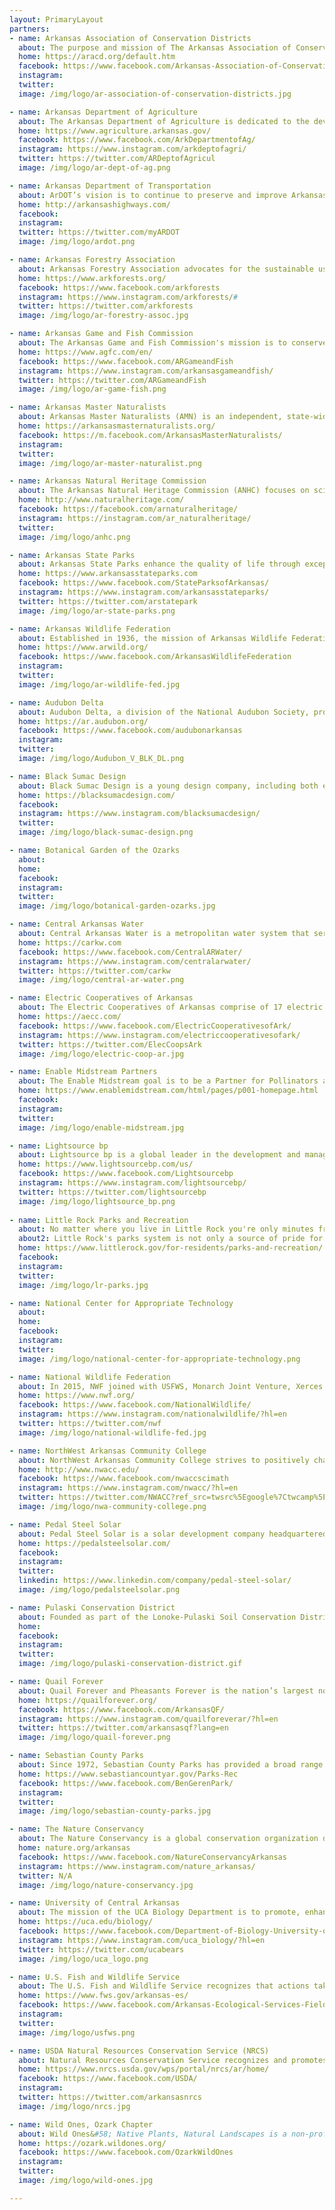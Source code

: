```yaml
---
layout: PrimaryLayout
partners:
- name: Arkansas Association of Conservation Districts
  about: The purpose and mission of The Arkansas Association of Conservation Districts is to assist the conservation districts of the state of Arkansas in their efforts to serve the soil and water conservation needs of the people of Arkansas.
  home: https://aracd.org/default.htm
  facebook: https://www.facebook.com/Arkansas-Association-of-Conservation-Districts-283331731714787/
  instagram: 
  twitter: 
  image: /img/logo/ar-association-of-conservation-districts.jpg

- name: Arkansas Department of Agriculture 
  about: The Arkansas Department of Agriculture is dedicated to the development and implementation of policies and programs for Arkansas agriculture and forestry to keep its Farmers and Ranchers competitive in national and international markets while ensuring safe food, fiber and forest products for the citizens of the state and nation.
  home: https://www.agriculture.arkansas.gov/
  facebook: https://www.facebook.com/ArkDepartmentofAg/
  instagram: https://www.instagram.com/arkdeptofagri/
  twitter: https://twitter.com/ARDeptofAgricul
  image: /img/logo/ar-dept-of-ag.png

- name: Arkansas Department of Transportation
  about: ArDOT’s vision is to continue to preserve and improve Arkansas’ transportation system emphasizing safety, efficiency, quality, trust, and stewardship with a public service focused workforce.
  home: http://arkansashighways.com/
  facebook: 
  instagram: 
  twitter: https://twitter.com/myARDOT
  image: /img/logo/ardot.png

- name: Arkansas Forestry Association
  about: Arkansas Forestry Association advocates for the sustainable use and sound stewardship of Arkansas’s forests and related resources to benefit members of the state’s forestry community and all Arkansans, today and in the future.
  home: https://www.arkforests.org/
  facebook: https://www.facebook.com/arkforests
  instagram: https://www.instagram.com/arkforests/#
  twitter: https://twitter.com/arkforests
  image: /img/logo/ar-forestry-assoc.jpg

- name: Arkansas Game and Fish Commission
  about: The Arkansas Game and Fish Commission's mission is to conserve and enhance Arkansas's fish and wildlife and their habitats while promoting sustainable use, public understanding and support.
  home: https://www.agfc.com/en/
  facebook: https://www.facebook.com/ARGameandFish
  instagram: https://www.instagram.com/arkansasgameandfish/
  twitter: https://twitter.com/ARGameandFish
  image: /img/logo/ar-game-fish.png

- name: Arkansas Master Naturalists
  about: Arkansas Master Naturalists (AMN) is an independent, state-wide, volunteer organization, comprised of (currently) eight chapters.  AMN is dedicated to educating its members and giving back to the community through volunteer work.
  home: https://arkansasmasternaturalists.org/
  facebook: https://m.facebook.com/ArkansasMasterNaturalists/
  instagram: 
  twitter: 
  image: /img/logo/ar-master-naturalist.png

- name: Arkansas Natural Heritage Commission
  about: The Arkansas Natural Heritage Commission (ANHC) focuses on science-based conservation to protect our state’s biological diversity. As the central repository for data on rare plants, animals, and natural communities in Arkansas, we work to provide up-to-date information for sound and timely conservation decisions. Our System of Natural Areas provides long-term protection to some of the state’s most ecologically significant lands. Through outreach and education programs, we strive to deepen the ecological literacy of Arkansans. These efforts, combined with an array of conservation partnerships, are all aimed at ensuring that Arkansas’s biological diversity and natural heritage are not lost.
  home: http://www.naturalheritage.com/
  facebook: https://facebook.com/arnaturalheritage/
  instagram: https://instagram.com/ar_naturalheritage/
  twitter: 
  image: /img/logo/anhc.png

- name: Arkansas State Parks
  about: Arkansas State Parks enhance the quality of life through exceptional outdoor experiences, connections to Arkansas heritage, and sound resource management. Our goal is for you to experience excellent hospitality and to form a personal connection to the parks. We honor tradition while seeking innovation, aiming to be treasured and relevant for generations to come.
  home: https://www.arkansasstateparks.com
  facebook: https://www.facebook.com/StateParksofArkansas/
  instagram: https://www.instagram.com/arkansasstateparks/
  twitter: https://twitter.com/arstatepark
  image: /img/logo/ar-state-parks.png

- name: Arkansas Wildlife Federation
  about: Established in 1936, the mission of Arkansas Wildlife Federation (AWF) is to ensure a thriving future for Arkansas wildlife. Throughout its long history, AWF has worked with agencies and organizations to conserve & protect wildlife & habitat, advocate for wildlife and outdoor enthusiasts, and inform & educate about conservation issues in Arkansas and nationally.  
  home: https://www.arwild.org/
  facebook: https://www.facebook.com/ArkansasWildlifeFederation
  instagram: 
  twitter: 
  image: /img/logo/ar-wildlife-fed.jpg

- name: Audubon Delta
  about: Audubon Delta, a division of the National Audubon Society, protects birds and the places they need, today and tomorrow, using science, advocacy, education, and on-the-ground conservation. Through our Working Lands and Plants for Birds initiatives, Audubon is building both the supply of and the demand for native plants that birds, butterflies, and other wildlife need.
  home: https://ar.audubon.org/
  facebook: https://www.facebook.com/audubonarkansas
  instagram: 
  twitter: 
  image: /img/logo/Audubon_V_BLK_DL.png

- name: Black Sumac Design
  about: Black Sumac Design is a young design company, including both exterior and interior design. Our primary field is exteriors concentrating on landscapes and land management from a conservation angle.
  home: https://blacksumacdesign.com/
  facebook: 
  instagram: https://www.instagram.com/blacksumacdesign/
  twitter: 
  image: /img/logo/black-sumac-design.png

- name: Botanical Garden of the Ozarks
  about: 
  home: 
  facebook: 
  instagram: 
  twitter: 
  image: /img/logo/botanical-garden-ozarks.jpg

- name: Central Arkansas Water
  about: Central Arkansas Water is a metropolitan water system that serves almost 500,000 Arkansans in eight counties. We have 125,000 residential, commercial, industrial, and master-metered customers in Pulaski, Saline, and Grant counties. Our utility currently is a core partner in a regional initiative to secure a future source for the entirety of Central Arkansas, an urban area with a population of more than 750,000 people.
  home: https://carkw.com 
  facebook: https://www.facebook.com/CentralARWater/
  instagram: https://www.instagram.com/centralarwater/
  twitter: https://twitter.com/carkw
  image: /img/logo/central-ar-water.png

- name: Electric Cooperatives of Arkansas
  about: The Electric Cooperatives of Arkansas comprise of 17 electric distribution cooperatives; Arkansas Electric Cooperatives, Inc. (AECI), a Little Rock-based cooperative that provides services to the distribution cooperatives; and Arkansas Electric Cooperative Corp. (AECC), a generation and transmission cooperative. The distribution cooperatives provide electricity to approximately 500,000 homes, farms and businesses in Arkansas and surrounding states.
  home: https://aecc.com/
  facebook: https://www.facebook.com/ElectricCooperativesofArk/
  instagram: https://www.instagram.com/electriccooperativesofark/
  twitter: https://twitter.com/ElecCoopsArk
  image: /img/logo/electric-coop-ar.jpg

- name: Enable Midstream Partners
  about: The Enable Midstream goal is to be a Partner for Pollinators and Wildlife Habitat while improving right-of-way conditions. We’ve embraced an Integrated Habitat Management Program (IHM) to maintain our pipeline rights-of-way to create a natural habitat for quail, wild turkeys and other grassland birds, pollinators and wildlife.
  home: https://www.enablemidstream.com/html/pages/p001-homepage.html
  facebook: 
  instagram: 
  twitter: 
  image: /img/logo/enable-midstream.jpg

- name: Lightsource bp
  about: Lightsource bp is a global leader in the development and management of solar energy projects, and a 50:50 joint venture with bp. For over a decade, we have been constructing solar farms with a Responsible Solar approach – taking steps to not only minimize the effect to the land but also to improve soil health and boost biodiversity wherever possible. At our projects in Arkansas and across the United States, we recognize large potential for pollinator-friendly solar to deliver ecosystem and agricultural benefits – yielding benefits for a range of stakeholders, from solar developers to farmers to surrounding communities.
  home: https://www.lightsourcebp.com/us/
  facebook: https://www.facebook.com/Lightsourcebp
  instagram: https://www.instagram.com/lightsourcebp/
  twitter: https://twitter.com/lightsourcebp
  image: /img/logo/lightsource_bp.png
  
- name: Little Rock Parks and Recreation
  about: No matter where you live in Little Rock you're only minutes from the wide open spaces of a City Park – and some of the most fun things to do in Little Rock! Whether you live in downtown, midtown, north, south, east, west or southwest, you’re not far from the best free family fun in Little Rock. Our city is nestled among a profusion of open green spaces and natural areas set aside for recreational, educational, ecological and aesthetic benefits for the people who live here to enjoy at their leisure.
  about2: Little Rock's parks system is not only a source of pride for the city, but it has received national recognition for excellence! Little Rock Parks & Recreation became the 30th agency in the United States to receive accreditation of Parks and Recreation Agencies. Come find family fun in Little Rock at one of our many parks.
  home: https://www.littlerock.gov/for-residents/parks-and-recreation/
  facebook: 
  instagram: 
  twitter: 
  image: /img/logo/lr-parks.jpg

- name: National Center for Appropriate Technology
  about: 
  home: 
  facebook: 
  instagram: 
  twitter: 
  image: /img/logo/national-center-for-appropriate-technology.png

- name: National Wildlife Federation
  about: In 2015, NWF joined with USFWS, Monarch Joint Venture, Xerces Society, Monarch Watch and others to support a joint implementation of a Monarch Conservation Strategy in the U.S. NWF has worked with federal, state and local government agencies, NGOs, farmers, transportation officials, ranchers and other large landowners, homeowners, schools and industry, via an “all hands on deck” approach to monarch butterfly conservation. The NWF’s Mayors’ Monarch Pledge, initiated in October 2016, has engaged over 268 mayors and other local government chief executives across the nation.
  home: https://www.nwf.org/
  facebook: https://www.facebook.com/NationalWildlife/
  instagram: https://www.instagram.com/nationalwildlife/?hl=en
  twitter: https://twitter.com/nwf
  image: /img/logo/national-wildlife-fed.jpg

- name: NorthWest Arkansas Community College
  about: NorthWest Arkansas Community College strives to positively change the lives of those we serve by empowering lives, inspiring learning, and strengthening community through accessible, affordable, quality, education. On our campus lies a 16-acre Outdoor Living Laboratory, this area is comprised of a marsh, a pond, and a restored Post Oak Savanna remnant. This Living Laboratory gives our students the unique opportunity to participate in field work, design projects utilizing the scientific method, and conduct basic research in a wide range of disciplines. The Science Department manages this Outdoor Living Laboratory as a collaborative effort between the Arkansas Natural Heritage Commission, faculty, staff, and the Physical Plant.  
  home: http://www.nwacc.edu/
  facebook: https://www.facebook.com/nwaccscimath
  instagram: https://www.instagram.com/nwacc/?hl=en
  twitter: https://twitter.com/NWACC?ref_src=twsrc%5Egoogle%7Ctwcamp%5Eserp%7Ctwgr%5Eauthor
  image: /img/logo/nwa-community-college.png

- name: Pedal Steel Solar
  about: Pedal Steel Solar is a solar development company headquartered in Bentonville, Arkansas, with a mission to lead the build-out of large-scale solar projects in the U.S heartland.
  home: https://pedalsteelsolar.com/
  facebook:
  instagram:
  twitter:
  linkedin: https://www.linkedin.com/company/pedal-steel-solar/
  image: /img/logo/pedalsteelsolar.png

- name: Pulaski Conservation District
  about: Founded as part of the Lonoke-Pulaski Soil Conservation District in 1946 and later organized as the Pulaski Conservation District in 1955, the District has a proud history of over 60 years of service to farmers, ranchers, foresters, and urban landowners. Our mission is to plan and conduct programs for the conservation and efficient use of land, water, and related natural resources in Pulaski County, Arkansas.
  home: 
  facebook: 
  instagram: 
  twitter: 
  image: /img/logo/pulaski-conservation-district.gif

- name: Quail Forever
  about: Quail Forever and Pheasants Forever is the nation’s largest nonprofit organization dedicated to upland habitat conservation. Quail Forever and Pheasants Forever has more than 140,000 members and 700 local chapters. Chapters determine how 100 percent of their locally-raised conservation funds are spent. Since creation in 1982, Quail Forever and Pheasants Forever has spent $867 million on habitat projects, benefiting 18+ million acres nationwide. Quail Forever in Arkansas has been a member of the Arkansas Monarch Conservation Partnership since its inception because as The Habitat Organization they recognize great monarch and pollinator habitat is also great quail habitat.
  home: https://quailforever.org/
  facebook: https://www.facebook.com/ArkansasQF/
  instagram: https://www.instagram.com/quailforeverar/?hl=en
  twitter: https://twitter.com/arkansasqf?lang=en
  image: /img/logo/quail-forever.png

- name: Sebastian County Parks
  about: Since 1972, Sebastian County Parks has provided a broad range of programs and recreational opportunities for the residents of Sebastian County and the surrounding area.  One third of Sebastian County was once tallgrass prairie, we are commited to preserving the park systems natural flora and fauna for current and future generations.  We continue to expand our Massard Prairie Restoration and have started restoring areas of Bob Boyer Park in Midland, Arkansas
  home: https://www.sebastiancountyar.gov/Parks-Rec
  facebook: https://www.facebook.com/BenGerenPark/
  instagram: 
  twitter: 
  image: /img/logo/sebastian-county-parks.jpg

- name: The Nature Conservancy
  about: The Nature Conservancy is a global conservation organization dedicated to conserving the lands and waters on which all life depends. Guided by science, we create innovative, on-the-ground solutions to our world's toughest challenges so that nature and people can thrive together. Working in 79 countries and territories, we use a collaborative approach that engages local communities, governments, the private sector, and other partners. Since 1982, we've worked with others to conserve over 320,000 acres of land across Arkansas and own about 35,000 acres for project demonstration sites, all of which are open for the public to enjoy.
  home: nature.org/arkansas
  facebook: https://www.facebook.com/NatureConservancyArkansas
  instagram: https://www.instagram.com/nature_arkansas/
  twitter: N/A
  image: /img/logo/nature-conservancy.jpg

- name: University of Central Arkansas
  about: The mission of the UCA Biology Department is to promote, enhance, and contribute to the science of biology by offering undergraduate and graduate degree programs, engaging in biological research and actively assisting the individuals and organizations in our community. The biology program also contributes to the education of all UCA students through its general education biology course and plays a significant role in supporting the curriculum for programs in the College of Health and Behavioral Sciences.
  home: https://uca.edu/biology/
  facebook: https://www.facebook.com/Department-of-Biology-University-of-Central-Arkansas-78013286915/?ref=page_internalArkansas-Association-of-Conservation-Districts-283331731714787/
  instagram: https://www.instagram.com/uca_biology/?hl=en
  twitter: https://twitter.com/ucabears
  image: /img/logo/uca_logo.png

- name: U.S. Fish and Wildlife Service
  about: The U.S. Fish and Wildlife Service recognizes that actions taken by agencies, organizations, business, and citizens can make a difference in the decline of monarchs and other pollinators by providing native plants as host plants and nectar sources. The USFWS is evaluating a proposal to see if the monarch should be listed as threatened or endangered, with a decision expected by December 2020. Arkansas is an important area for the iconic monarch migration and offers many opportunities to benefit the pollinators and people in The Natural State.
  home: https://www.fws.gov/arkansas-es/
  facebook: https://www.facebook.com/Arkansas-Ecological-Services-Field-Office
  instagram: 
  twitter: 
  image: /img/logo/usfws.png

- name: USDA Natural Resources Conservation Service (NRCS)
  about: Natural Resources Conservation Service recognizes and promotes the role of agriculture in monarch conservation. In order to do this, NRCS promotes habitat areas and understands these areas in Arkansas connect with national goals. Partnership opportunities help NRCS foster and enhance the implementation of monarch habitat on agricultural and rural landscapes. Some of the programs NRCS helps sponsor include&#58; Conservation Stewardship Program (CStP), Environmental Quality Incentives Program (EQIP), and Agricultural Conservation Easement Program – Wetland Reserve Easements (ACEP-WRE).
  home: https://www.nrcs.usda.gov/wps/portal/nrcs/ar/home/
  facebook: https://www.facebook.com/USDA/
  instagram: 
  twitter: https://twitter.com/arkansasnrcs
  image: /img/logo/nrcs.jpg

- name: Wild Ones, Ozark Chapter
  about: Wild Ones&#58; Native Plants, Natural Landscapes is a non-profit organization founded in 1990 that promotes environmentally sound landscaping practices to preserve biodiversity through the preservation, restoration and establishment of native plant communities. With over 4,500 members across 19 states, Wild Ones has become the most widely recognized voice for native plants and the sustainable landscaping movement.
  home: https://ozark.wildones.org/
  facebook: https://www.facebook.com/OzarkWildOnes
  instagram: 
  twitter: 
  image: /img/logo/wild-ones.jpg

---
```


<Partners />
